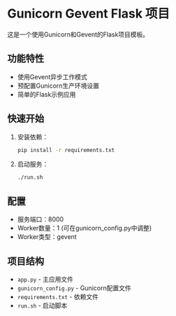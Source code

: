 # Gunicorn Gevent Flask 项目

这是一个使用Gunicorn和Gevent的Flask项目模板。

## 功能特性
- 使用Gevent异步工作模式
- 预配置Gunicorn生产环境设置
- 简单的Flask示例应用

## 快速开始

1. 安装依赖：
   ```bash
   pip install -r requirements.txt
   ```

2. 启动服务：
   ```bash
   ./run.sh
   ```

## 配置
- 服务端口：8000
- Worker数量：1 (可在gunicorn_config.py中调整)
- Worker类型：gevent

## 项目结构
- `app.py` - 主应用文件
- `gunicorn_config.py` - Gunicorn配置文件
- `requirements.txt` - 依赖文件
- `run.sh` - 启动脚本
